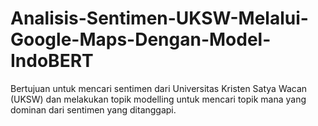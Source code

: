 # Analisis-Sentimen-UKSW-Melalui-Google-Maps-Dengan-Model-IndoBERT
Bertujuan untuk mencari sentimen dari Universitas Kristen Satya Wacan (UKSW) dan melakukan topik modelling untuk mencari topik mana yang dominan dari sentimen yang ditanggapi.
